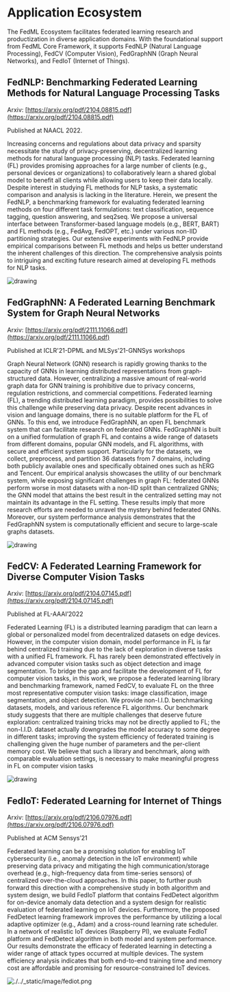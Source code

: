 # Application Ecosystem

The FedML Ecosystem facilitates federated learning research and productization in diverse application domains. With the foundational support from FedML Core Framework, it supports FedNLP (Natural Language Processing), FedCV (Computer Vision), FedGraphNN (Graph Neural Networks), and FedIoT (Internet of Things).

## FedNLP: Benchmarking Federated Learning Methods for Natural Language Processing Tasks
Arxiv: [https://arxiv.org/pdf/2104.08815.pdf](https://arxiv.org/pdf/2104.08815.pdf)

Published at NAACL 2022.

Increasing concerns and regulations about data
privacy and sparsity necessitate the study
of privacy-preserving, decentralized learning methods for natural language processing
(NLP) tasks. Federated learning (FL) provides promising approaches for a large number of clients (e.g., personal devices or organizations) to collaboratively learn a shared
global model to benefit all clients while allowing users to keep their data locally. Despite interest in studying FL methods for NLP
tasks, a systematic comparison and analysis is lacking in the literature. Herein, we
present the FedNLP, a benchmarking framework for evaluating federated learning methods on four different task formulations: text
classification, sequence tagging, question answering, and seq2seq. We propose a universal interface between Transformer-based language models (e.g., BERT, BART) and FL
methods (e.g., FedAvg, FedOPT, etc.) under
various non-IID partitioning strategies. Our
extensive experiments with FedNLP provide
empirical comparisons between FL methods
and helps us better understand the inherent
challenges of this direction. The comprehensive analysis points to intriguing and exciting
future research aimed at developing FL methods for NLP tasks.

<img src="./../_static/image/fednlp.png" alt="drawing"  />


## FedGraphNN: A Federated Learning Benchmark System for Graph Neural Networks
Arxiv: [https://arxiv.org/pdf/2111.11066.pdf](https://arxiv.org/pdf/2111.11066.pdf)

Published at ICLR'21-DPML and MLSys'21-GNNSys workshops

Graph Neural Network (GNN) research is rapidly growing thanks to the capacity of GNNs in learning distributed representations from graph-structured data.
However, centralizing a massive amount of real-world graph data for GNN training is prohibitive due to privacy concerns, regulation restrictions, and commercial
competitions. Federated learning (FL), a trending distributed learning paradigm,
provides possibilities to solve this challenge while preserving data privacy. Despite recent advances in vision and language domains, there is no suitable platform
for the FL of GNNs. To this end, we introduce FedGraphNN, an open FL benchmark system that can facilitate research on federated GNNs. FedGraphNN is
built on a unified formulation of graph FL and contains a wide range of datasets
from different domains, popular GNN models, and FL algorithms, with secure
and efficient system support. Particularly for the datasets, we collect, preprocess, and partition 36 datasets from 7 domains, including both publicly available ones and specifically obtained ones such as hERG and Tencent. Our
empirical analysis showcases the utility of our benchmark system, while exposing significant challenges in graph FL: federated GNNs perform worse in most
datasets with a non-IID split than centralized GNNs; the GNN model that attains the best result in the centralized setting may not maintain its advantage
in the FL setting. These results imply that more research efforts are needed
to unravel the mystery behind federated GNNs. Moreover, our system performance analysis demonstrates that the FedGraphNN system is computationally
efficient and secure to large-scale graphs datasets. 

<img src="./../_static/image/fedgraphnn.png" alt="drawing"  />


## FedCV: A Federated Learning Framework for Diverse Computer Vision Tasks
Arxiv: [https://arxiv.org/pdf/2104.07145.pdf](https://arxiv.org/pdf/2104.07145.pdf)

Published at FL-AAAI’2022

Federated Learning (FL) is a distributed learning
paradigm that can learn a global or personalized model
from decentralized datasets on edge devices. However, in
the computer vision domain, model performance in FL is far
behind centralized training due to the lack of exploration in
diverse tasks with a unified FL framework. FL has rarely
been demonstrated effectively in advanced computer vision
tasks such as object detection and image segmentation. To
bridge the gap and facilitate the development of FL for
computer vision tasks, in this work, we propose a federated learning library and benchmarking framework, named
FedCV, to evaluate FL on the three most representative computer vision tasks: image classification, image segmentation,
and object detection. We provide non-I.I.D. benchmarking
datasets, models, and various reference FL algorithms. Our
benchmark study suggests that there are multiple challenges
that deserve future exploration: centralized training tricks
may not be directly applied to FL; the non-I.I.D. dataset
actually downgrades the model accuracy to some degree in
different tasks; improving the system efficiency of federated
training is challenging given the huge number of parameters and the per-client memory cost. We believe that such
a library and benchmark, along with comparable evaluation settings, is necessary to make meaningful progress in
FL on computer vision tasks

<img src="./../_static/image/fedcv.png" alt="drawing"  />

## FedIoT: Federated Learning for Internet of Things
Arxiv: [https://arxiv.org/pdf/2106.07976.pdf](https://arxiv.org/pdf/2106.07976.pdf)

Published at ACM Sensys’21

Federated learning can be a promising solution for enabling IoT cybersecurity (i.e., anomaly detection
in the IoT environment) while preserving data privacy and mitigating the high communication/storage overhead (e.g., high-frequency data from time-series sensors) of centralized over-the-cloud
approaches. In this paper, to further push forward this direction with a comprehensive study in
both algorithm and system design, we build FedIoT platform that contains FedDetect algorithm
for on-device anomaly data detection and a system design for realistic evaluation of federated
learning on IoT devices. Furthermore, the proposed FedDetect learning framework improves the
performance by utilizing a local adaptive optimizer (e.g., Adam) and a cross-round learning rate
scheduler. In a network of realistic IoT devices (Raspberry PI), we evaluate FedIoT platform and
FedDetect algorithm in both model and system performance. Our results demonstrate the efficacy
of federated learning in detecting a wider range of attack types occurred at multiple devices. The
system efficiency analysis indicates that both end-to-end training time and memory cost are affordable and promising for resource-constrained IoT devices.

![./../_static/image/fediot.png](./../_static/image/fediot.png)